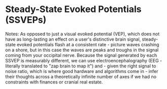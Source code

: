 # Steady-State Evoked Potentials (SSVEPs)

Notes: As opposed to just a visual evoked potential (VEP), which does not have as long-lasting an effect on a user's distinctive brain signal, steady-state evoked potentials flash at a consistent rate - picture waves crashing on a shore, but in this case the waves are peaks and troughs in the signal coming from your occipital nerve. Because the signal generated by each SSVEP is measurably different, we can use electroencephalography (EEG - literally translated to "zap brain to map it") and - given the right signal to noise ratio, which is where good hardware and algorithms come in - infer their thoughts across a theoretically infinite number of axes if we had no constraints with finances or cranial real estate.
